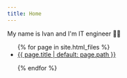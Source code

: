 ```yaml
---
title: Home
---
```


My name is Ivan and I'm IT engineer 🧑‍💻

<script>
    console.log("hello from \"home\"")
</script>

<ul>
  {% for page in site.html_files %}
      <li><a href="{{ page.path }}">{{ page.title | default: page.path }}</a></li>

  {% endfor %}
</ul>